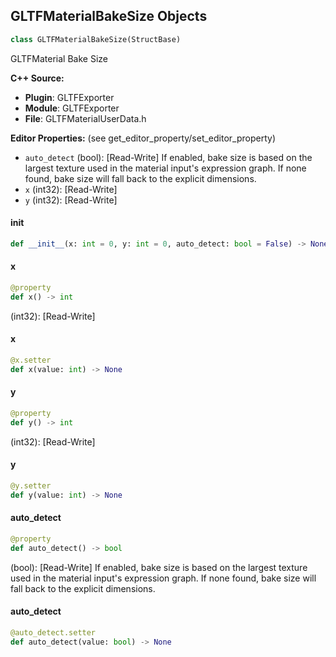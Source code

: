 ## GLTFMaterialBakeSize Objects

```python
class GLTFMaterialBakeSize(StructBase)
```

GLTFMaterial Bake Size

**C++ Source:**

- **Plugin**: GLTFExporter
- **Module**: GLTFExporter
- **File**: GLTFMaterialUserData.h

**Editor Properties:** (see get_editor_property/set_editor_property)

- ``auto_detect`` (bool):  [Read-Write] If enabled, bake size is based on the largest texture used in the material input's expression graph. If none found, bake size will fall back to the explicit dimensions.
- ``x`` (int32):  [Read-Write]
- ``y`` (int32):  [Read-Write]

<a id="unreal.GLTFMaterialBakeSize.__init__"></a>

#### __init__

```python
def __init__(x: int = 0, y: int = 0, auto_detect: bool = False) -> None
```

<a id="unreal.GLTFMaterialBakeSize.x"></a>

#### x

```python
@property
def x() -> int
```

(int32):  [Read-Write]

<a id="unreal.GLTFMaterialBakeSize.x"></a>

#### x

```python
@x.setter
def x(value: int) -> None
```

<a id="unreal.GLTFMaterialBakeSize.y"></a>

#### y

```python
@property
def y() -> int
```

(int32):  [Read-Write]

<a id="unreal.GLTFMaterialBakeSize.y"></a>

#### y

```python
@y.setter
def y(value: int) -> None
```

<a id="unreal.GLTFMaterialBakeSize.auto_detect"></a>

#### auto_detect

```python
@property
def auto_detect() -> bool
```

(bool):  [Read-Write] If enabled, bake size is based on the largest texture used in the material input's expression graph. If none found, bake size will fall back to the explicit dimensions.

<a id="unreal.GLTFMaterialBakeSize.auto_detect"></a>

#### auto_detect

```python
@auto_detect.setter
def auto_detect(value: bool) -> None
```

<a id="unreal.GLTFOverrideMaterialBakeSettings"></a>